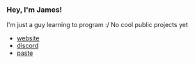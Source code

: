 ### Hey, I'm James!
I'm just a guy learning to program :/ No cool public projects yet

- [website](https://jaims.dev)
- [discord](https://discord.jaims.dev)
- [paste](https://paste.jaims.dev)
